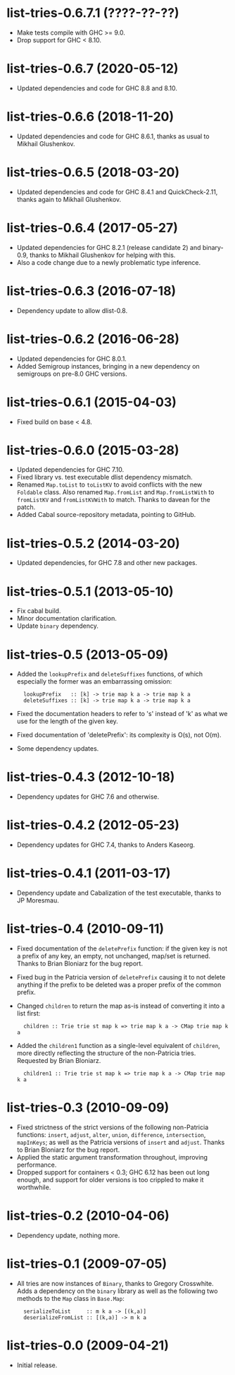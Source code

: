 # list-tries-0.6.7.1 (????-??-??)
* Make tests compile with GHC >= 9.0.
* Drop support for GHC < 8.10.

# list-tries-0.6.7 (2020-05-12)
* Updated dependencies and code for GHC 8.8 and 8.10.

# list-tries-0.6.6 (2018-11-20)
* Updated dependencies and code for GHC 8.6.1, thanks as usual to Mikhail
  Glushenkov.

# list-tries-0.6.5 (2018-03-20)
* Updated dependencies and code for GHC 8.4.1 and QuickCheck-2.11,
  thanks again to Mikhail Glushenkov.

# list-tries-0.6.4 (2017-05-27)
* Updated dependencies for GHC 8.2.1 (release candidate 2) and
  binary-0.9, thanks to Mikhail Glushenkov for helping with this.
* Also a code change due to a newly problematic type inference.

# list-tries-0.6.3 (2016-07-18)
* Dependency update to allow dlist-0.8.

# list-tries-0.6.2 (2016-06-28)
* Updated dependencies for GHC 8.0.1.
* Added Semigroup instances, bringing in a new dependency on semigroups
  on pre-8.0 GHC versions.

# list-tries-0.6.1 (2015-04-03)
* Fixed build on base < 4.8.

# list-tries-0.6.0 (2015-03-28)
* Updated dependencies for GHC 7.10.
* Fixed library vs. test executable dlist dependency mismatch.
* Renamed `Map.toList` to `toListKV` to avoid conflicts with the new
  `Foldable` class. Also renamed `Map.fromList` and `Map.fromListWith`
  to `fromListKV` and `fromListKVWith` to match. Thanks to davean for
  the patch.
* Added Cabal source-repository metadata, pointing to GitHub.

# list-tries-0.5.2 (2014-03-20)
* Updated dependencies, for GHC 7.8 and other new packages.

# list-tries-0.5.1 (2013-05-10)
* Fix cabal build.
* Minor documentation clarification.
* Update `binary` dependency.

# list-tries-0.5 (2013-05-09)
* Added the `lookupPrefix` and `deleteSuffixes` functions, of which especially
  the former was an embarrassing omission:

        lookupPrefix   :: [k] -> trie map k a -> trie map k a
        deleteSuffixes :: [k] -> trie map k a -> trie map k a

* Fixed the documentation headers to refer to 's' instead of 'k' as what we
  use for the length of the given key.
* Fixed documentation of 'deletePrefix': its complexity is O(s), not O(m).
* Some dependency updates.

# list-tries-0.4.3 (2012-10-18)
* Dependency updates for GHC 7.6 and otherwise.

# list-tries-0.4.2 (2012-05-23)
* Dependency updates for GHC 7.4, thanks to Anders Kaseorg.

# list-tries-0.4.1 (2011-03-17)
* Dependency update and Cabalization of the test executable, thanks to JP
  Moresmau.

# list-tries-0.4 (2010-09-11)
* Fixed documentation of the `deletePrefix` function: if the given key is not
  a prefix of any key, an empty, not unchanged, map/set is returned. Thanks to
  Brian Bloniarz for the bug report.
* Fixed bug in the Patricia version of `deletePrefix` causing it to not delete
  anything if the prefix to be deleted was a proper prefix of the common
  prefix.
* Changed `children` to return the map as-is instead of converting it into a
  list first:

        children :: Trie trie st map k => trie map k a -> CMap trie map k a

* Added the `children1` function as a single-level equivalent of `children`,
  more directly reflecting the structure of the non-Patricia tries. Requested
  by Brian Bloniarz.

        children1 :: Trie trie st map k => trie map k a -> CMap trie map k a

# list-tries-0.3 (2010-09-09)
* Fixed strictness of the strict versions of the following
  non-Patricia functions: `insert`, `adjust`, `alter`, `union`,
  `difference`, `intersection`, `mapInKeys`; as well as the Patricia
  versions of `insert` and `adjust`. Thanks to Brian Bloniarz for the
  bug report.
* Applied the static argument transformation throughout, improving
  performance.
* Dropped support for containers < 0.3; GHC 6.12 has been out long
  enough, and support for older versions is too crippled to make it
  worthwhile.

# list-tries-0.2 (2010-04-06)
* Dependency update, nothing more.

# list-tries-0.1 (2009-07-05)
* All tries are now instances of `Binary`, thanks to Gregory Crosswhite. Adds a
  dependency on the `binary` library as well as the following two methods to
  the `Map` class in `Base.Map`:

        serializeToList     :: m k a -> [(k,a)]
        deserializeFromList :: [(k,a)] -> m k a

# list-tries-0.0 (2009-04-21)
* Initial release.

